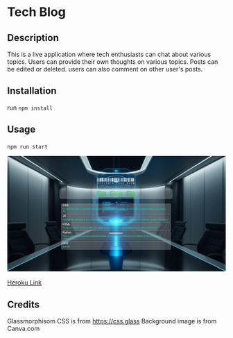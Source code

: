 # Tech Blog

## Description

This is a live application where tech enthusiasts can chat about various topics. Users can provide their own thoughts on various topics. Posts can be edited or deleted. users can also comment on other user's posts. 

## Installation

run `npm install`

## Usage

`npm run start`

![alt text](./assets/homescreen.png) 

[Heroku Link](https://tech-blog-e9b8389da074.herokuapp.com/)
## Credits
Glassmorphisom CSS is from https://css.glass
Background image is from Canva.com

